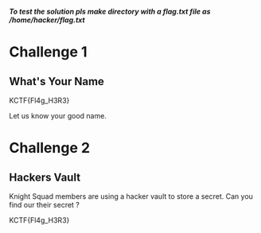 ***To test the solution pls make directory with a flag.txt file as /home/hacker/flag.txt***

# Challenge 1
##  What's Your Name

KCTF{Fl4g_H3R3}

Let us know your good name.

# Challenge 2
##  Hackers Vault

Knight Squad members are using a hacker vault to store a secret. Can you find our their secret ?

KCTF{Fl4g_H3R3}
